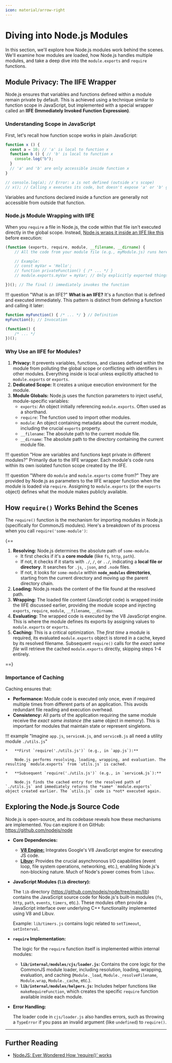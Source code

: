 ```yaml
---
icon: material/arrow-right
---
```


# Diving into Node.js Modules

In this section, we'll explore how Node.js modules work behind the scenes. We'll examine how modules are loaded, how Node.js handles multiple modules, and take a deep dive into the `module.exports` and `require` functions.

## Module Privacy: The IIFE Wrapper

Node.js ensures that variables and functions defined within a module remain private by default. This is achieved using a technique similar to function scope in JavaScript, but implemented with a special wrapper called an **IIFE (Immediately Invoked Function Expression)**.

### Understanding Scope in JavaScript

First, let's recall how function scope works in plain JavaScript:

```javascript
function x () {
  const a = 10; // 'a' is local to function x
  function b () { // 'b' is local to function x
    console.log("b");
  }
  // 'a' and 'b' are only accessible inside function x
}

// console.log(a); // Error: a is not defined (outside x's scope)
// x(); // Calling x executes its code, but doesn't expose 'a' or 'b' globally
```

Variables and functions declared inside a function are generally not accessible from outside that function.

### Node.js Module Wrapping with IIFE

When you `require` a file in Node.js, the code within that file isn't executed directly in the global scope. Instead, [Node.js wraps it inside an IIFE like this](https://github.com/nodejs/node/blob/main/lib/internal/modules/cjs/loader.js#L350) before execution:

```javascript
(function (exports, require, module, __filename, __dirname) {
    // All the code from your module file (e.g., myModule.js) runs here.

    // Example:
    // const myVar = 'Hello';
    // function privateFunction() { /* ... */ }
    // module.exports.myVar = myVar; // Only explicitly exported things are public.

})(); // The final () immediately invokes the function
```

!!! question "What is an IIFE?"
    **What is an IIFE?** It's a function that is defined and executed immediately. This pattern is distinct from defining a function and calling it later:

```javascript title="Normal function definition and invocation"
function myFunction() { /* ... */ } // Definition
myFunction(); // Invocation
```

```javascript title="IIFE - Definition and invocation combined"
(function() {
    /* ... */
})();
```

### Why Use an IIFE for Modules?

1.  **Privacy:** It prevents variables, functions, and classes defined within the module from polluting the global scope or conflicting with identifiers in other modules. Everything inside is local unless explicitly attached to `module.exports` or `exports`.
2.  **Dedicated Scope:** It creates a unique execution environment for the module.
3.  **Module Globals:** Node.js uses the function parameters to inject useful, module-specific variables:
    *   `exports`: An object initially referencing `module.exports`. Often used as a shorthand.
    *   `require`: The function used to import other modules.
    *   `module`: An object containing metadata about the current module, including the crucial `exports` property.
    *   `__filename`: The absolute path to the current module file.
    *   `__dirname`: The absolute path to the directory containing the current module file.

!!! question "How are variables and functions kept private in different modules?"
    Primarily due to the IIFE wrapper. Each module's code runs within its own isolated function scope created by the IIFE.

!!! question "Where do `module` and `module.exports` come from?"
    They are provided by Node.js as parameters to the IIFE wrapper function when the module is loaded via `require`. Assigning to `module.exports` (or the `exports` object) defines what the module makes publicly available.

## How `require()` Works Behind the Scenes

The `require()` function is the mechanism for importing modules in Node.js (specifically for CommonJS modules). Here's a breakdown of its process when you call `require('some-module')`:

{==

1.  **Resolving:** Node.js determines the absolute path of `some-module`.
    *   It first checks if it's a **core module** (like `fs`, `http`, `path`).
    *   If not, it checks if it starts with `./`, `/`, or `../`, indicating a **local file or directory**. It searches for `.js`, `.json`, and `.node` files.
    *   If not, it looks for `some-module` within **`node_modules` directories**, starting from the current directory and moving up the parent directory chain.
2.  **Loading:** Node.js reads the content of the file found at the resolved path.
3.  **Wrapping:** The loaded file content (JavaScript code) is wrapped inside the IIFE discussed earlier, providing the module scope and injecting `exports`, `require`, `module`, `__filename`, `__dirname`.
4.  **Evaluating:** The wrapped code is executed by the V8 JavaScript engine. This is where the module defines its exports by assigning values to `module.exports` or `exports`.
5.  **Caching:** This is a critical optimization. The *first time* a module is required, its evaluated `module.exports` object is stored in a cache, keyed by its resolved filename. Subsequent `require()` calls for the *exact same file* will retrieve the cached `module.exports` directly, skipping steps 1-4 entirely.

==}

### Importance of Caching

Caching ensures that:

*   **Performance:** Module code is executed only once, even if required multiple times from different parts of an application. This avoids redundant file reading and execution overhead.
*   **Consistency:** All parts of the application requiring the same module receive the *exact same instance* (the same object in memory). This is important for modules that maintain state or represent singletons.

!!! example "Imagine `app.js`, `serviceA.js`, and `serviceB.js` all need a utility module `./utils.js`"

    *   **First `require('./utils.js')` (e.g., in `app.js`):**

        Node.js performs resolving, loading, wrapping, and evaluation. The resulting `module.exports` from `utils.js` is cached.

    *   **Subsequent `require('./utils.js')` (e.g., in `serviceA.js`):**

        Node.js finds the cached entry for the resolved path of `./utils.js` and immediately returns the *same* `module.exports` object created earlier. The `utils.js` code is *not* executed again.

## Exploring the Node.js Source Code

Node.js is open-source, and its codebase reveals how these mechanisms are implemented. You can explore it on GitHub: <https://github.com/nodejs/node>

*   **Core Dependencies:**

    *   **[V8 Engine:](https://github.com/nodejs/node/tree/main/deps/v8)** Integrates Google's V8 JavaScript engine for executing JS code.
    *   **[Libuv](https://github.com/nodejs/node/tree/main/deps/uv):** Provides the crucial asynchronous I/O capabilities (event loop, file system operations, networking, etc.), enabling Node.js's non-blocking nature. Much of Node's power comes from `libuv`.

*   **JavaScript Modules (`lib` directory):**

    The `lib` directory (<https://github.com/nodejs/node/tree/main/lib>) contains the JavaScript source code for Node.js's built-in modules (`fs`, `http`, `path`, `events`, `timers`, etc.). These modules often provide a JavaScript interface over underlying C++ functionality implemented using V8 and Libuv.

    Example: `lib/timers.js` contains logic related to `setTimeout`, `setInterval`.

*   **`require` Implementation:**

    The logic for the `require` function itself is implemented within internal modules:

    *   **`lib/internal/modules/cjs/loader.js`:** Contains the core logic for the CommonJS module loader, including resolution, loading, wrapping, evaluation, and caching (`Module._load`, `Module._resolveFilename`, `Module.wrap`, `Module._cache`, etc.).
    *   **`lib/internal/modules/helpers.js`:** Includes helper functions like `makeRequireFunction`, which creates the specific `require` function available inside each module.

*   **Error Handling:**

    The loader code in `cjs/loader.js` also handles errors, such as throwing a `TypeError` if you pass an invalid argument (like `undefined`) to `require()`.


---

## Further Reading

- [NodeJS: Ever Wondered How ‘require()’ works](https://medium.com/@nlfernando11/nodejs-ever-wondered-how-require-works-9aedf0c52128)